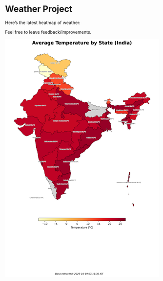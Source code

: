 # Weather Project

Here’s the latest heatmap of weather:

Feel free to leave feedback/improvements.

![India Heatmap](docs/assets/india_heatmap.png?v=F441CD)
